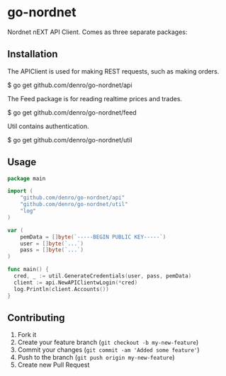 # go-nordnet

Nordnet nEXT API Client. Comes as three separate packages:

## Installation

The APIClient is used for making REST requests, such as making orders.

  $ go get github.com/denro/go-nordnet/api

The Feed package is for reading realtime prices and trades.

  $ go get github.com/denro/go-nordnet/feed

Util contains authentication.

  $ go get github.com/denro/go-nordnet/util


## Usage

```go
package main

import (
	"github.com/denro/go-nordnet/api"
	"github.com/denro/go-nordnet/util"
	"log"
)

var (
	pemData = []byte(`-----BEGIN PUBLIC KEY-----`) 
	user = []byte(`...`)
	pass = []byte(`...`)
)

func main() {
  cred, _ := util.GenerateCredentials(user, pass, pemData)
  client := api.NewAPIClientwLogin(*cred)
  log.Println(client.Accounts())
}
```

## Contributing

1. Fork it
2. Create your feature branch (`git checkout -b my-new-feature`)
3. Commit your changes (`git commit -am 'Added some feature'`)
4. Push to the branch (`git push origin my-new-feature`)
5. Create new Pull Request
